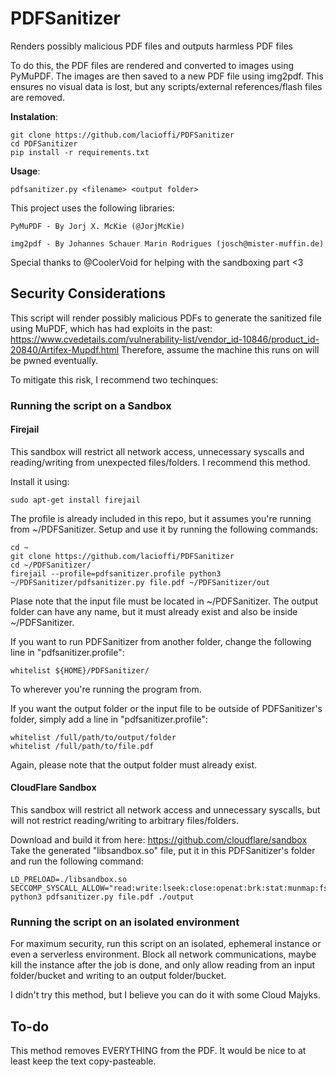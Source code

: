 # PDFSanitizer
Renders possibly malicious PDF files and outputs harmless PDF files

To do this, the PDF files are rendered and converted to images using PyMuPDF.
The images are then saved to a new PDF file using img2pdf. This ensures no visual data is lost,
but any scripts/external references/flash files are removed.

<b>Instalation</b>: 

    git clone https://github.com/lacioffi/PDFSanitizer
    cd PDFSanitizer
    pip install -r requirements.txt 

<b>Usage</b>: 

    pdfsanitizer.py <filename> <output folder>

This project uses the following libraries:
    
    PyMuPDF - By Jorj X. McKie (@JorjMcKie)
    
    img2pdf - By Johannes Schauer Marin Rodrigues (josch@mister-muffin.de)
    
Special thanks to @CoolerVoid for helping with the sandboxing part <3

## Security Considerations

This script will render possibly malicious PDFs to generate the sanitized file using MuPDF, which has had exploits in the past:
https://www.cvedetails.com/vulnerability-list/vendor_id-10846/product_id-20840/Artifex-Mupdf.html
Therefore, assume the machine this runs on will be pwned eventually.
  
To mitigate this risk, I recommend two techinques:

### Running the script on a Sandbox

#### Firejail

This sandbox will restrict all network access, unnecessary syscalls and reading/writing from unexpected files/folders. I recommend this method.

Install it using:

    sudo apt-get install firejail

The profile is already included in this repo, but it assumes you're running from ~/PDFSanitizer. Setup and use it by running the following commands:

    cd ~
    git clone https://github.com/lacioffi/PDFSanitizer
    cd ~/PDFSanitizer/ 
    firejail --profile=pdfsanitizer.profile python3 ~/PDFSanitizer/pdfsanitizer.py file.pdf ~/PDFSanitizer/out

Plase note that the input file must be located in ~/PDFSanitizer.
The output folder can have any name, but it must already exist and also be inside ~/PDFSanitizer.

If you want to run PDFSanitizer from another folder, change the following line in "pdfsanitizer.profile":

    whitelist ${HOME}/PDFSanitizer/
    
To wherever you're running the program from.
   

If you want the output folder or the input file to be outside of PDFSanitizer's folder, simply add a line in "pdfsanitizer.profile":
    
    whitelist /full/path/to/output/folder
    whitelist /full/path/to/file.pdf
    
Again, please note that the output folder must already exist.
 

#### CloudFlare Sandbox

This sandbox will restrict all network access and unnecessary syscalls, but will not restrict reading/writing to arbitrary files/folders.

Download and build it from here: https://github.com/cloudflare/sandbox
Take the generated "libsandbox.so" file, put it in this PDFSanitizer's folder and run the following command:

    LD_PRELOAD=./libsandbox.so SECCOMP_SYSCALL_ALLOW="read:write:lseek:close:openat:brk:stat:munmap:fstat:getdents64:ioctl:rt_sigaction:mmap:mprotect:pread64:lstat:dup:mremap:futex:getegid:getuid:getgid:geteuid:sigaltstack:rt_sigprocmask:access:uname:fcntl:getcwd:readlink:sysinfo:arch_prctl:gettid:set_tid_address:set_robust_list:prlimit64:getrandom:exit_group" python3 pdfsanitizer.py file.pdf ./output


### Running the script on an isolated environment

For maximum security, run this script on an isolated, ephemeral instance or even a serverless environment. 
Block all network communications, maybe kill the instance after the job is done, and only allow reading from an input folder/bucket
and writing to an output folder/bucket.

I didn't try this method, but I believe you can do it with some Cloud Majyks.

## To-do
This method removes EVERYTHING from the PDF. It would be nice to at least keep the text copy-pasteable.
